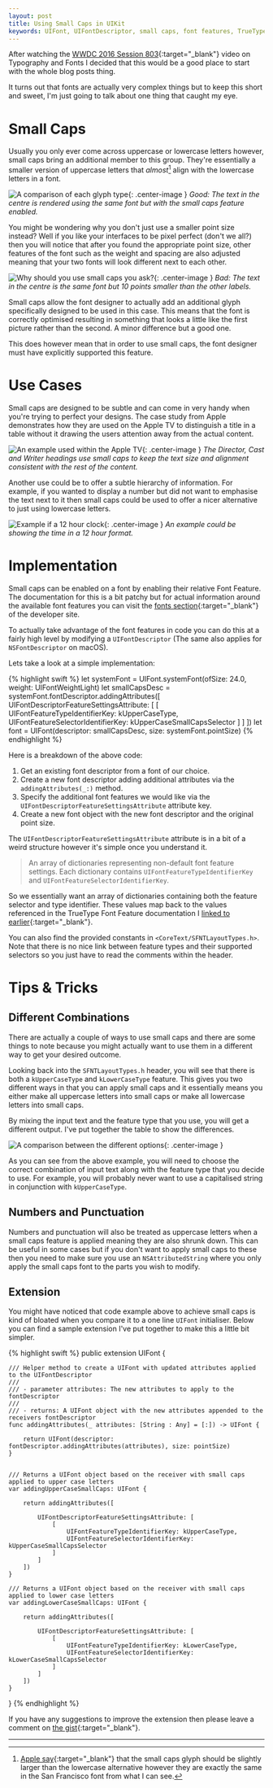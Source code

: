 ```yaml
---
layout: post
title: Using Small Caps in UIKit
keywords: UIFont, UIFontDescriptor, small caps, font features, TrueType, fonts, typography, iOS, watchOS, macOS, tvOS
---
```


After watching the [WWDC 2016 Session 803][1]{:target="\_blank"} video on Typography and Fonts I decided that this would be a good place to start with the whole blog posts thing.

It turns out that fonts are actually very complex things but to keep this short and sweet, I'm just going to talk about one thing that caught my eye.

# Small Caps

Usually you only ever come across uppercase or lowercase letters however, small caps bring an additional member to this group. They're essentially a smaller version of uppercase letters that _almost_[^1] align with the lowercase letters in a font.

![A comparison of each glyph type](/public/images/fonts/abc.png){: .center-image }
_Good: The text in the centre is rendered using the same font but with the small caps feature enabled._

You might be wondering why you don't just use a smaller point size instead? Well if you like your interfaces to be pixel perfect (don't we all?) then you will notice that after you found the appropriate point size, other features of the font such as the weight and spacing are also adjusted meaning that your two fonts will look different next to each other.

![Why should you use small caps you ask?](/public/images/fonts/abc-bad.png){: .center-image }
_Bad: The text in the centre is the same font but 10 points smaller than the other labels._

Small caps allow the font designer to actually add an additional glyph specifically designed to be used in this case. This means that the font is correctly optimised resulting in something that looks a little like the first picture rather than the second. A minor difference but a good one.

This does however mean that in order to use small caps, the font designer must have explicitly supported this feature.

# Use Cases

Small caps are designed to be subtle and can come in very handy when you're trying to perfect your designs. The case study from Apple demonstrates how they are used on the Apple TV to distinguish a title in a table without it drawing the users attention away from the actual content.

![An example used within the Apple TV](/public/images/fonts/appletv.jpg){: .center-image }
_The Director, Cast and Writer headings use small caps to keep the text size and alignment consistent with the rest of the content._

Another use could be to offer a subtle hierarchy of information. For example, if you wanted to display a number but did not want to emphasise the text next to it then small caps could be used to offer a nicer alternative to just using lowercase letters.

![Example if a 12 hour clock](/public/images/fonts/12am.png){: .center-image }
_An example could be showing the time in a 12 hour format._

# Implementation

Small caps can be enabled on a font by enabling their relative Font Feature. The documentation for this is a bit patchy but for actual information around the available font features you can visit the [fonts section][2]{:target="\_blank"} of the developer site.

To actually take advantage of the font features in code you can do this at a fairly high level by modifying a `UIFontDescriptor` (The same also applies for `NSFontDescriptor` on macOS).



Lets take a look at a simple implementation:

{% highlight swift %}
let systemFont = UIFont.systemFont(ofSize: 24.0, weight: UIFontWeightLight)
let smallCapsDesc = systemFont.fontDescriptor.addingAttributes([
    UIFontDescriptorFeatureSettingsAttribute: [
        [
            UIFontFeatureTypeIdentifierKey: kUpperCaseType,
            UIFontFeatureSelectorIdentifierKey: kUpperCaseSmallCapsSelector
        ]
    ]
])
let font = UIFont(descriptor: smallCapsDesc, size: systemFont.pointSize)
{% endhighlight %}

Here is a breakdown of the above code:

1. Get an existing font descriptor from a font of our choice.
2. Create a new font descriptor adding additional attributes via the `addingAttributes(_:)` method.
3. Specify the additional font features we would like via the `UIFontDescriptorFeatureSettingsAttribute` attribute key.
4. Create a new font object with the new font descriptor and the original point size.

The `UIFontDescriptorFeatureSettingsAttribute` attribute is in a bit of a weird structure however it's simple once you understand it.

> An array of dictionaries representing non-default font feature settings. Each dictionary contains `UIFontFeatureTypeIdentifierKey` and `UIFontFeatureSelectorIdentifierKey`.

So we essentially want an array of dictionaries containing both the feature selector and type identifier. These values map back to the values referenced in the TrueType Font Feature documentation I [linked to earlier][2]{:target="\_blank"}.  

You can also find the provided constants in `<CoreText/SFNTLayoutTypes.h>`. Note that there is no nice link between feature types and their supported selectors so you just have to read the comments within the header.  

# Tips & Tricks

## Different Combinations

There are actually a couple of ways to use small caps and there are some things to note because you might actually want to use them in a different way to get your desired outcome.

Looking back into the `SFNTLayoutTypes.h` header, you will see that there is both a `kUpperCaseType` and `kLowerCaseType` feature. This gives you two different ways in that you can apply small caps and it essentially means you either make all uppercase letters into small caps or make all lowercase letters into small caps.

By mixing the input text and the feature type that you use, you will get a different output. I've put together the table to show the differences.

![A comparison between the different options](/public/images/fonts/comparison.png){: .center-image }

As you can see from the above example, you will need to choose the correct combination of input text along with the feature type that you decide to use. For example, you will probably never want to use a capitalised string in conjunction with `kUpperCaseType`.

## Numbers and Punctuation

Numbers and punctuation will also be treated as uppercase letters when a small caps feature is applied meaning they are also shrunk down. This can be useful in some cases but if you don't want to apply small caps to these then you need to make sure you use an `NSAttributedString` where you only apply the small caps font to the parts you wish to modify.

## Extension

You might have noticed that code example above to achieve small caps is kind of bloated when you compare it to a one line `UIFont` initialiser. Below you can find a sample extension I've put together to make this a little bit simpler.

<!-- <script src="https://gist.github.com/liamnichols/56736b4988c57a33ad70086a0dc6018b.js"></script> -->
{% highlight swift %}
public extension UIFont {

    /// Helper method to create a UIFont with updated attributes applied to the UIFontDescriptor
    ///
    /// - parameter attributes: The new attributes to apply to the fontDescriptor
    ///
    /// - returns: A UIFont object with the new attributes appended to the receivers fontDescriptor
    func addingAttributes(_ attributes: [String : Any] = [:]) -> UIFont {

        return UIFont(descriptor: fontDescriptor.addingAttributes(attributes), size: pointSize)
    }


    /// Returns a UIFont object based on the receiver with small caps applied to upper case letters
    var addingUpperCaseSmallCaps: UIFont {

        return addingAttributes([

            UIFontDescriptorFeatureSettingsAttribute: [
                [
                    UIFontFeatureTypeIdentifierKey: kUpperCaseType,
                    UIFontFeatureSelectorIdentifierKey: kUpperCaseSmallCapsSelector
                ]
            ]
        ])
    }

    /// Returns a UIFont object based on the receiver with small caps applied to lower case letters
    var addingLowerCaseSmallCaps: UIFont {

        return addingAttributes([

            UIFontDescriptorFeatureSettingsAttribute: [
                [
                    UIFontFeatureTypeIdentifierKey: kLowerCaseType,
                    UIFontFeatureSelectorIdentifierKey: kLowerCaseSmallCapsSelector
                ]
            ]
        ])
    }
}
{% endhighlight %}

If you have any suggestions to improve the extension then please leave a comment on [the gist][4]{:target="\_blank"}.

--------

[^1]: [Apple say][3]{:target="\_blank"} that the small caps glyph should be slightly larger than the lowercase alternative however they are exactly the same in the San Francisco font from what I can see.

[1]: https://developer.apple.com/videos/play/wwdc2016/803/
[2]: https://developer.apple.com/fonts/TrueType-Reference-Manual/RM09/AppendixF.html
[3]: https://developer.apple.com/videos/play/wwdc2016-803/?time=1327
[4]: https://gist.github.com/liamnichols/56736b4988c57a33ad70086a0dc6018b#file-smallcaps-swift
